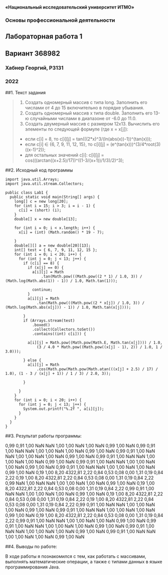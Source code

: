 <!-- # Отчет по лабораторной работе №1 -->
#### «Национальный исследовательский университет ИТМО»
### Основы профессиональной деятельности
## Лабораторная работа 1
## Вариант 368982
### Хабнер Георгий, P3131
###  2022

##1. Текст задания

> 1. Создать одномерный массив c типа long. Заполнить его числами от 4 до 15 включительно в порядке убывания.
> 2. Создать одномерный массив x типа double. Заполнить его 13-ю случайными числами в диапазоне от -6.0 до 11.0.
> 3. Создать двумерный массив c размером 12x13. Вычислить его элементы по следующей формуле (где x = x[j]):
> - если c[i] = 8, то c[i][j] = tan(((2*x)^3/(ln(abs(x))-1))^(tan(x)));
> - если c[i] ∈ {6, 7, 9, 11, 12, 15}, то c[i][j] = (e^(tan(x)))^(3/4*root(3)((x-1)^2));
> - для остальных значений c[i]: c[i][j] = cos(((arctan((x+2.5)/17))^((1-3/(x+1))/1/3)/2)^3);
> 
##2. Исходный код программы
>
    import java.util.Arrays;
    import java.util.stream.Collectors;

    public class Lab1 {
      public static void main(String[] args) {
        long[] c = new long[20];
        for (int i = 15; i > 3; i = i - 1) {
          c[i] = (short) (i);
        }
        double[] x = new double[13];

        for (int i = 0; i < x.length; i++) {
          x[i] = (int) (Math.random() * 19 - 7);

        }
        double[][] a = new double[20][13];
        int[] test = { 6, 7, 9, 11, 12, 15 };
        for (int i = 0; i < 20; i++) {
          for (int j = 0; j < 13; j++) {
            if (c[i] == 8) {
              if (x[j] == 0) {
                a[i][j] = Math
                    .tan(Math.pow(((Math.pow((2 * 1) / 1.0, 3)) / (Math.log(Math.abs(1)) - 1)) / 1.0, Math.tan(1)));

                continue;
              }
              a[i][j] = Math
                  .tan(Math.pow(((Math.pow((2 * x[j]) / 1.0, 3)) / (Math.log(Math.abs(x[j])) - 1)) / 1.0, Math.tan(x[j])));

            }
            if (Arrays.stream(test)
                .boxed()
                .collect(Collectors.toSet())
                .contains((int) c[i])) {

              a[i][j] = Math.pow((Math.pow(Math.E, Math.tan(x[j]))) / 1.0,
                  (3 / 4.0 * Math.pow((Math.pow((x[j] - 1), 2)) / 1.0, 1 / 3.0)));

            } else {
              a[i][j] = Math
                  .cos(Math.pow(Math.pow(Math.atan(((x[j] + 2.5) / 17) / 1.0), (1 - 3 / (x[j] + 1)) / 1 / 3) / 2.0, 3));
                  
            }

          }
        }
        for (int i = 0; i < 20; i++) {
          for (int j = 0; j < 13; j++) {
            System.out.printf("%.2f ", a[i][j]);
          }
        }
      }
    }
##3. Результат работы программы:

0,99 0,91 1,00 NaN NaN 1,00 1,00 NaN 1,00 NaN 0,99 1,00 NaN 
0,99 0,91 1,00 NaN NaN 1,00 1,00 NaN 1,00 NaN 0,99 1,00 NaN 
0,99 0,91 1,00 NaN NaN 1,00 1,00 NaN 1,00 NaN 0,99 1,00 NaN 
0,99 0,91 1,00 NaN NaN 1,00 1,00 NaN 1,00 NaN 0,99 1,00 NaN 
0,99 0,91 1,00 NaN NaN 1,00 1,00 NaN 1,00 NaN 0,99 1,00 NaN 
0,99 0,91 1,00 NaN NaN 1,00 1,00 NaN 1,00 NaN 0,99 1,00 NaN 
0,19 1,00 8,20 4322,81 2,22 0,84 0,53 0,08 0,00 1,31 0,19 0,84 2,22 
0,19 1,00 8,20 4322,81 2,22 0,84 0,53 0,08 0,00 1,31 0,19 0,84 2,22 
0,99 NaN 1,00 NaN NaN 1,00 1,00 NaN 1,00 NaN 0,99 1,00 NaN 
0,19 1,00 8,20 4322,81 2,22 0,84 0,53 0,08 0,00 1,31 0,19 0,84 2,22 
0,99 0,91 1,00 NaN NaN 1,00 1,00 NaN 1,00 NaN 0,99 1,00 NaN 
0,19 1,00 8,20 4322,81 2,22 0,84 0,53 0,08 0,00 1,31 0,19 0,84 2,22 
0,19 1,00 8,20 4322,81 2,22 0,84 0,53 0,08 0,00 1,31 0,19 0,84 2,22 
0,99 0,91 1,00 NaN NaN 1,00 1,00 NaN 1,00 NaN 0,99 1,00 NaN 
0,99 0,91 1,00 NaN NaN 1,00 1,00 NaN 1,00 NaN 0,99 1,00 NaN 
0,19 1,00 8,20 4322,81 2,22 0,84 0,53 0,08 0,00 1,31 0,19 0,84 2,22 
0,99 0,91 1,00 NaN NaN 1,00 1,00 NaN 1,00 NaN 0,99 1,00 NaN 
0,99 0,91 1,00 NaN NaN 1,00 1,00 NaN 1,00 NaN 0,99 1,00 NaN 
0,99 0,91 1,00 NaN NaN 1,00 1,00 NaN 1,00 NaN 0,99 1,00 NaN 
0,99 0,91 1,00 NaN NaN 1,00 1,00 NaN 1,00 NaN 0,99 1,00 NaN 

##4. Выводы по работе:

В ходе работы я познакомился с тем, как работать с массивами, выполнять математические операции, а также с типами данных в языке программирования Java.